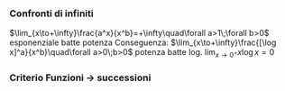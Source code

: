 ### Confronti di infiniti
$\lim_{x\to+\infty}\frac{a^x}{x^b}=+\infty\quad\forall a>1\;\forall b>0$ esponenziale batte potenza
Conseguenza: $\lim_{x\to+\infty}\frac{[\log x]^a}{x^b}\quad\forall a>0\;b>0$ potenza batte log.
$\lim_{x\to0^+}x\log x=0$

### Criterio Funzioni $\rightarrow$ successioni
